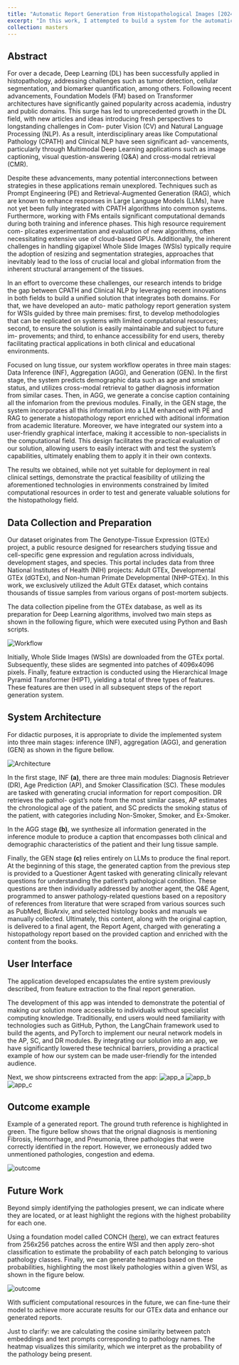 ```yaml
---
title: "Automatic Report Generation from Histopathological Images [2024]"
excerpt: "In this work, I attempted to build a system for the automatic generation of pathology reports from Whole Slide Images (WSIs). To this end, I constructed a solution divided into 3 main stages, namely, Inference (a), Aggregation (b), and Generation (c), as show in the figure bellow.<br/><img src='/athosmoraes/images/masters/mthesis_workflow.png' style='width: 800px;'><br/>Please, click on this work's title for more details about the entire process."
collection: masters
---
```


## Abstract
For over a decade, Deep Learning (DL) has been successfully applied in histopathology, addressing challenges such as tumor detection, cellular segmentation, and biomarker quantification, among others. Following recent advancements, Foundation Models (FM) based on Transformer architectures have significantly gained popularity across academia, industry and public domains. This surge has led to unprecedented growth in the DL field, with new articles and ideas introducing fresh perspectives to longstanding challenges in Com- puter Vision (CV) and Natural Language Processing (NLP). As a result, interdisciplinary areas like Computational Pathology (CPATH) and Clinical NLP have seen significant ad- vancements, particularly through Multimodal Deep Learning applications such as image captioning, visual question-answering (Q&A) and cross-modal retrieval (CMR).

Despite these advancements, many potential interconnections between strategies in these applications remain unexplored. Techniques such as Prompt Engineering (PE) and Retrieval-Augmented Generation (RAG), which are known to enhance responses in Large Language Models (LLMs), have not yet been fully integrated with CPATH algorithms into common systems. Furthermore, working with FMs entails significant computational demands during both training and inference phases. This high resource requirement com- plicates experimentation and evaluation of new algorithms, often necessitating extensive use of cloud-based GPUs. Additionally, the inherent challenges in handling gigapixel Whole Slide Images (WSIs) typically require the adoption of resizing and segmentation strategies, approaches that inevitably lead to the loss of crucial local and global information from the inherent structural arrangement of the tissues.

In an effort to overcome these challenges, our research intends to bridge the gap between CPATH and Clinical NLP by leveraging recent innovations in both fields to build a unified solution that integrates both domains. For that, we have developed an auto- matic pathology report generation system for WSIs guided by three main premises: first, to develop methodologies that can be replicated on systems with limited computational resources; second, to ensure the solution is easily maintainable and subject to future im- provements; and third, to enhance accessibility for end users, thereby facilitating practical applications in both clinical and educational environments.

Focused on lung tissue, our system workflow operates in three main stages: Data Inference (INF), Aggregation (AGG), and Generation (GEN). In the first stage, the system predicts demographic data such as age and smoker status, and utilizes cross-modal retrieval to gather diagnosis information from similar cases. Then, in AGG, we generate a concise caption containing all the infomarion from the previous modules. Finally, in the GEN stage, the system incorporates all this information into a LLM enhanced with PE and RAG to generate a histopathology report enriched with aditional information from academic literature. Moreover, we have integrated our system into a user-friendly graphical interface, making it accessible to non-specialists in the computational field. This design facilitates the practical evaluation of our solution, allowing users to easily interact with and test the system’s capabilities, ultimately enabling them to apply it in their own contexts.

The results we obtained, while not yet suitable for deployment in real clinical settings, demonstrate the practical feasibility of utilizing the aforementioned technologies in environments constrained by limited computational resources in order to test and generate valuable solutions for the histopathology field.

## Data Collection and Preparation 
Our dataset originates from The Genotype-Tissue Expression (GTEx) project, a public resource designed for researchers studying tissue and cell-specific gene expression and regulation across individuals, development stages, and species. This portal includes data from three National Institutes of Health (NIH) projects: Adult GTEx, Developmental GTEx (dGTEx), and Non-human Primate Developmental (NHP-GTEx). In this work, we exclusively utilized the Adult GTEx dataset, which contains thousands of tissue samples from various organs of post-mortem subjects.

The data collection pipeline from the GTEx database, as well as its preparation for Deep Learning algorithms, involved two main steps as shown in the following figure, which were executed using Python and Bash scripts.

![Workflow](/athosmoraes/images/masters/data_collection.png)

Initially, Whole Slide Images (WSIs) are downloaded from the GTEx portal. Subsequently, these slides are segmented into patches of 4096x4096 pixels. Finally, feature extraction is conducted using the Hierarchical Image Pyramid Transformer (HIPT), yielding a total of three types of features. These features are then used in all subsequent steps of the report generation system.

## System Architecture
For didactic purposes, it is appropriate to divide the implemented system into three main stages: inference (INF), aggregation (AGG), and generation (GEN) as shown in the figure bellow.

![Architecture](/athosmoraes/images/masters/mthesis_workflow.png)

In the first stage, INF **(a)**, there are three main modules: Diagnosis Retriever (DR), Age Prediction (AP), and Smoker Classification (SC). These modules are tasked with generating crucial information for report composition. DR retrieves the pathol- ogist’s note from the most similar cases, AP estimates the chronological age of the patient, and SC predicts the smoking status of the patient, with categories including Non-Smoker, Smoker, and Ex-Smoker.

In the AGG stage **(b)**, we synthesize all information generated in the inference module to produce a caption that encompasses both clinical and demographic characteristics of the patient and their lung tissue sample.

Finally, the GEN stage **(c)** relies entirely on LLMs to produce the final report. At the beginning of this stage, the generated caption from the previous step is provided to a Questioner Agent tasked with generating clinically relevant questions for understanding the patient’s pathological condition. These questions are then individually addressed by another agent, the Q&E Agent, programmed to answer pathology-related questions based on a repository of references from literature that were scraped from various sources such as PubMed, BioArxiv, and selected histology books and manuals we manually collected. Ultimately, this content, along with the original caption, is delivered to a final agent, the Report Agent, charged with generating a histopathology report based on the provided caption and enriched with the content from the books.

## User Interface
The application developed encapsulates the entire system previously described, from feature extraction to the final report generation.

The development of this app was intended to demonstrate the potential of making our solution more accessible to individuals without specialist computing knowledge. Traditionally, end users would need familiarity with technologies such as GitHub, Python, the LangChain framework used to build the agents, and PyTorch to implement our neural network models in the AP, SC, and DR modules. By integrating our solution into an app, we have significantly lowered these technical barriers, providing a practical example of how our system can be made user-friendly for the intended audience.

Next, we show pintscreens extracted from the app:
![app_a](/athosmoraes/images/masters/app_a.png)
![app_b](/athosmoraes/images/masters/app_b.png)
![app_c](/athosmoraes/images/masters/app_c.png)

## Outcome example
Example of a generated report. The ground truth reference is highlighted in green. The figure bellow shows that the orignal diagnosis is mentioning Fibrosis, Hemorrhage, and Pneumonia, three pathologies that were correctly identified in the report. However, we erroneously added two unmentioned pathologies, congestion and edema.

![outcome](/athosmoraes/images/masters/report.png)

## Future Work
Beyond simply identifying the pathologies present, we can indicate where they are located, or at least highlight the regions with the highest probability for each one.

Using a foundation model called CONCH ([here](https://github.com/mahmoodlab/CONCH)), we can extract features from 256x256 patches across the entire WSI and then apply zero-shot classification to estimate the probability of each patch belonging to various pathology classes. Finally, we can generate heatmaps based on these probabilities, highlighting the most likely pathologies within a given WSI, as shown in the figure below.


![outcome](/athosmoraes/images/masters/wsi_maps.png)

With sufficient computational resources in the future, we can fine-tune their model to achieve more accurate results for our GTEx data and enhance our generated reports.

Just to clarify: we are calculating the cosine similarity between patch embeddings and text prompts corresponding to pathology names. The heatmap visualizes this similarity, which we interpret as the probability of the pathology being present.

